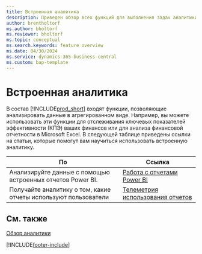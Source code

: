```yaml
---
title: Встроенная аналитика
description: Приведен обзор всех функций для выполнения задач аналитики в продукте Business Central.
author: brentholtorf
ms.author: bholtorf
ms.reviewer: bholtorf
ms.topic: conceptual
ms.search.keywords: feature overview
ms.date: 04/30/2024
ms.service: dynamics-365-business-central
ms.custom: bap-template
---
```

# <a name="built-in-analytics"></a>Встроенная аналитика

В состав [!INCLUDE[prod_short](includes/prod_short.md)] входят функции, позволяющие анализировать данные в агрегированном виде. Например, вы можете использовать эти функции для отслеживания ключевых показателей эффективности (КПЭ) ваших финансов или для анализа финансовой отчетности в Microsoft Excel. В следующей таблице приведены ссылки на статьи, которые помогут вам научиться использовать встроенную аналитику.

| По | Ссылка |
| --- | --- |
|Анализируйте данные с помощью встроенных отчетов Power BI. | [Работа с отчетами Power BI](across-working-with-powerbi.md) |
|Получайте аналитику о том, какие отчеты используют пользователи| [Телеметрия использования отчетов](/dynamics365/business-central/dev-itpro/administration/telemetry-reports-trace)|

## <a name="see-also"></a>См. также

[Обзор аналитики](reports-bi-reporting.md)

[!INCLUDE[footer-include](includes/footer-banner.md)]
